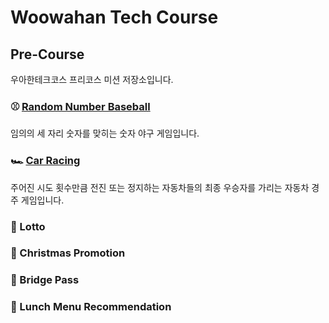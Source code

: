 # Woowahan Tech Course

## Pre-Course

우아한테크코스 프리코스 미션 저장소입니다.

### ⚾️ [Random Number Baseball](https://github.com/somebodylovesusall/Wooteco-Precourse/tree/main/Baseball/docs)

임의의 세 자리 숫자를 맞히는 숫자 야구 게임입니다.

### 🏎️ [Car Racing](https://github.com/somebodylovesusall/Wooteco-Precourse/tree/main/CarRacing/docs)
주어진 시도 횟수만큼 전진 또는 정지하는 자동차들의 최종 우승자를 가리는 자동차 경주 게임입니다.

### 🎱 Lotto

### 🎄 Christmas Promotion

### 🌉 Bridge Pass

### 🍱 Lunch Menu Recommendation
